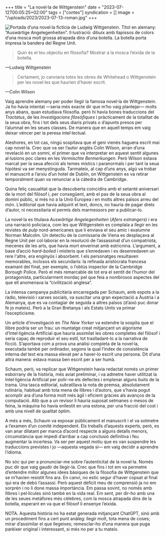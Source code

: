 +++
title = "La novel·la de Wittgenstein"
date = "2023-07-12T00:05:25+02:00"
tags = ["contes"]
syndication = []
image = "/uploads/2023/2023-07-13-roman.jpg"
+++

<img src="/uploads/2023/2023-07-13-roman.jpg" alt="Portada d’una novel·la fictícia de Ludwig Wittgenstein. Títol en alemany: “Auswärtige Angelegenheiten”. Il·lustració: dibuix amb llapissos de colors d’una mosca molt grossa atrapada dins d’una botella. La botella porta impresa la bandera del Regne Unit.">

> Quin és el teu objectiu en filosofia? Mostrar a la mosca l’eixida de la botella.

—Ludwig Wittgenstein

> Certament, jo canviaria totes les obres de Whitehead o Wittgenstein per les novel·les que haurien d’haver escrit.

—Colin Wilson

Vaig aprendre alemany per poder llegir la famosa novel·la de Wittgenstein. Ja ho havia intentat —seria més exacte dir que m’ho vaig plantejar— molts anys abans, quan estudiava filosofia. però hi havia bones traduccions del *Tractatus*, de les *Investigacions filosòfiques* i pràcticament de la totalitat de la seua obra, fins i tot dels seus diaris privats o d’apunts presos per l’alumnat en les seues classes. De manera que en aquell temps em vaig deixar véncer per la peresa intel·lectual.

Aleshores, en tot cas, ningú sospitava que el geni vienès haguera escrit mai cap novel·la. Crec que va ser l’autor anglès Colin Wilson, arran d’una revelació en un somni, el primer que va interpretar en aquest sentit algunes al·lusions poc clares en les *Vermischte Bermerkungen*. Però Wilson estava marcat per la seua afecció als temes místics i paranormals i per tant la seua hipòtesi va ser menystinguda. Tanmateix, al cap d’uns anys, algú va trobar el manuscrit a l’arxiu d’un hotel de Dublín, on Wittgenstein es va retirar temporalment quan va renunciar a la càtedra de Cambridge.

Quina feliç casualitat que la descoberta coincidira amb el setantè aniversari de la mort del filòsof i, per consegüent, amb el pas de la seua obra al domini públic, si més no a la Unió Europea i en molts altres països arreu del món. L’editorial que havia adquirit el text, doncs, no hauria de pagar drets d’autor, ni necessitaria el permís dels marmessors per a publicar-lo.

La novel·la es titulava *Auswärtige Angelegenheiten* (*Afers estrangers*) i era una narració policíaca, com les que Wittgenstein es complaïa a llegir en les revistes de *pulp* nord-americanes que li enviava el seu amic i exalumne Norman Malcolm. Un detectiu de la comissaria de Viena es desplaçava al Regne Unit per col·laborar en la resolució de l’assassinat d’un compatriota, mecenes de les arts, que havia mort enverinat amb estricnina. L’argument, a base d’acció *hard-boiled* i misteris que s’enredaven i es desenredaven un rere l'altre, era enginyós i absorbent. I els personatges resultaven memorables, inclosos els secundaris: la refinada aristòcrata francesa examant del finat, per exemple, o l’obtús inspector de la Cambridge Borough Police. Però el més remarcable de tot era el sentit de l’humor del protagonista, particularment mordaç pel que feia a nombrosos aspectes del que ell anomenava la “civilització anglesa”.

La intensa campanya publicitària encarregada per Schaum, amb espots a la ràdio, televisió i xarxes socials, va suscitar una gran expectació a Àustria i a Alemanya, que es va contagiar de seguida a altres països (d’això puc donar fe jo mateix). Però a la Gran Bretanya i als Estats Units va primar l’escepticisme.

Un article d’investigació en *The New Yorker* va estendre la sospita que el llibre podria ser un frau: un muntatge creat mitjançant un algorisme d’Intel·ligència Artificial que hauria assimilat les obres completes del filòsof i seria capaç de reproduir el seu estil, tot traslladant-lo a la narrativa de ficció. S’aportava com a prova una anàlisi completa de la novel·la, executada també per ordinador, segons la qual l’índex de consistència interna del text era massa elevat per a haver-lo escrit una persona. Dit d’una altra manera: estava massa ben escrit per a ser humà.

Schaum, però, va replicar que Wittgenstein havia redactat només un primer esborrany de la història, més aviat preliminar, i va admetre haver utilitzat la Intel·ligència Artificial per polir-ne els defectes i emplenar alguns buits de la trama. Una tasca editorial, subratllava la nota de premsa, absolutament rutinària, habitual amb tota mena de llibres i d’autors, que s’havia pogut acomplir ara d’una forma molt més àgil i eficient gràcies als avanços de la computació. Allò que a un revisor li hauria suposat setmanes o mesos de feina, la màquina ho havia enllestit en una estona, per una fracció del cost i amb una nivell de qualitat òptim.

A més a més, Schaum va exposar públicament el manuscrit i el va sotmetre a l’examen d’un comitè independent. Els treballs d’aquests experts, però, es van anar dilatant per manca d’acord respecte a alguns detalls menors, circumstància que impedí d’arribar a cap conclusió definitiva i feu augmentar la incertesa. Va ser per aquest motiu que es van suspendre les traduccions previstes i jo —aquesta vegada sí— em vaig decidir a aprendre l’idioma.

No sóc qui per a pronunciar-me sobre l’autenticitat de la novel·la. Només puc dir que vaig gaudir de llegir-la. Crec que fins i tot em va permetre d’entendre millor algunes idees bàsiques de la filosofia de Wittgenstein que se m’havien resistit fins ara. En canvi, no estic segur d’haver copsat al final qui era de debò l’assassí. Però aquest dèficit meu de comprensió ja no em sorprèn i no li done massa importància. Em passa sovint, no només amb llibres i pel·lícules sinó també en la vida real. Em sent, per dir-ho amb una de les seues metàfores més cèlebres, com la mosca atrapada dins de la botella, esperant en va que el filòsof li ensenye l’eixida.

<div class="small">NOTA. Aquesta història no ha estat generada mitjançant ChatGPT, sinó amb un procediment fins a cert punt anàleg: llegir molt, tota mena de coses; mirar d’assimilar el que llegeixes; remesclar-ho d’una manera que puga parèixer original i interessant, si més no per a tu mateix.</small>